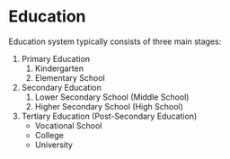 # Education

Education system typically consists of three main stages:

1. Primary Education
    1. Kindergarten
    2. Elementary School
2. Secondary Education
    1. Lower Secondary School (Middle School)
    2. Higher Secondary School (High School)
3. Tertiary Education (Post-Secondary Education)
    - Vocational School
    - College
    - University
